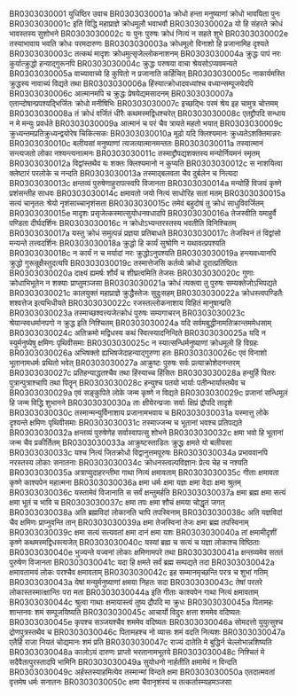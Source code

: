 BR0303030001	युधिष्ठिर उवाच
BR0303030001a	क्रोधो हन्ता मनुष्याणां क्रोधो भावयिता पुनः
BR0303030001c	इति विद्धि महाप्राज्ञे क्रोधमूलौ भवाभवौ
BR0303030002a	यो हि संहरते क्रोधं भावस्तस्य सुशोभने
BR0303030002c	यः पुनः पुरुषः क्रोधं नित्यं न सहते शुभे
BR0303030002e	तस्याभावाय भवति क्रोधः परमदारुणः
BR0303030003a	क्रोधमूलो विनाशो हि प्रजानामिह दृश्यते
BR0303030003c	तत्कथं मादृशः क्रोधमुत्सृजेल्लोकनाशनम्
BR0303030004a	क्रुद्धः पापं नरः कुर्यात्क्रुद्धो हन्याद्गुरूनपि
BR0303030004c	क्रुद्धः परुषया वाचा श्रेयसोऽप्यवमन्यते
BR0303030005a	वाच्यावाच्ये हि कुपितो न प्रजानाति कर्हिचित्
BR0303030005c	नाकार्यमस्ति क्रुद्धस्य नावाच्यं विद्यते तथा
BR0303030006a	हिंस्यात्क्रोधादवध्यांश्च वध्यान्सम्पूजयेदपि
BR0303030006c	आत्मानमपि च क्रुद्धः प्रेषयेद्यमसादनम्
BR0303030007a	एतान्दोषान्प्रपश्यद्भिर्जितः क्रोधो मनीषिभिः
BR0303030007c	इच्छद्भिः परमं श्रेय इह चामुत्र चोत्तमम्
BR0303030008a	तं क्रोधं वर्जितं धीरैः कथमस्मद्विधश्चरेत्
BR0303030008c	एतद्द्रौपदि सन्धाय न मे मन्युः प्रवर्धते
BR0303030009a	आत्मानं च परं चैव त्रायते महतो भयात्
BR0303030009c	क्रुध्यन्तमप्रतिक्रुध्यन्द्वयोरेष चिकित्सकः
BR0303030010a	मूढो यदि क्लिश्यमानः क्रुध्यतेऽशक्तिमान्नरः
BR0303030010c	बलीयसां मनुष्याणां त्यजत्यात्मानमन्ततः
BR0303030011a	तस्यात्मानं सन्त्यजतो लोका नश्यन्त्यनात्मनः
BR0303030011c	तस्माद्द्रौपद्यशक्तस्य मन्योर्नियमनं स्मृतम्
BR0303030012a	विद्वांस्तथैव यः शक्तः क्लिश्यमानो न कुप्यति
BR0303030012c	स नाशयित्वा क्लेष्टारं परलोके च नन्दति
BR0303030013a	तस्माद्बलवता चैव दुर्बलेन च नित्यदा
BR0303030013c	क्षन्तव्यं पुरुषेणाहुरापत्स्वपि विजानता
BR0303030014a	मन्योर्हि विजयं कृष्णे प्रशंसन्तीह साधवः
BR0303030014c	क्षमावतो जयो नित्यं साधोरिह सतां मतम्
BR0303030015a	सत्यं चानृततः श्रेयो नृशंसाच्चानृशंसता
BR0303030015c	तमेवं बहुदोषं तु क्रोधं साधुविवर्जितम्
BR0303030015e	मादृशः प्रसृजेत्कस्मात्सुयोधनवधादपि
BR0303030016a	तेजस्वीति यमाहुर्वै पण्डिता दीर्घदर्शिनः
BR0303030016c	न क्रोधोऽभ्यन्तरस्तस्य भवतीति विनिश्चितम्
BR0303030017a	यस्तु क्रोधं समुत्पन्नं प्रज्ञया प्रतिबाधते
BR0303030017c	तेजस्विनं तं विद्वांसो मन्यन्ते तत्त्वदर्शिनः
BR0303030018a	क्रुद्धो हि कार्यं सुश्रोणि न यथावत्प्रपश्यति
BR0303030018c	न कार्यं न च मर्यादां नरः क्रुद्धोऽनुपश्यति
BR0303030019a	हन्त्यवध्यानपि क्रुद्धो गुरून्रूक्षैस्तुदत्यपि
BR0303030019c	तस्मात्तेजसि कर्तव्ये क्रोधो दूरात्प्रतिष्ठितः
BR0303030020a	दाक्ष्यं ह्यमर्षः शौर्यं च शीघ्रत्वमिति तेजसः
BR0303030020c	गुणाः क्रोधाभिभूतेन न शक्याः प्राप्तुमञ्जसा
BR0303030021a	क्रोधं त्यक्त्वा तु पुरुषः सम्यक्तेजोऽभिपद्यते
BR0303030021c	कालयुक्तं महाप्राज्ञे क्रुद्धैस्तेजः सुदुःसहम्
BR0303030022a	क्रोधस्त्वपण्डितैः शश्वत्तेज इत्यभिधीयते
BR0303030022c	रजस्तल्लोकनाशाय विहितं मानुषान्प्रति
BR0303030023a	तस्माच्छश्वत्त्यजेत्क्रोधं पुरुषः सम्यगाचरन्
BR0303030023c	श्रेयान्स्वधर्मानपगो न क्रुद्ध इति निश्चितम्
BR0303030024a	यदि सर्वमबुद्धीनामतिक्रान्तममेधसाम्
BR0303030024c	अतिक्रमो मद्विधस्य कथं स्वित्स्यादनिन्दिते
BR0303030025a	यदि न स्युर्मनुष्येषु क्षमिणः पृथिवीसमाः
BR0303030025c	न स्यात्सन्धिर्मनुष्याणां क्रोधमूलो हि विग्रहः
BR0303030026a	अभिषक्तो ह्यभिषजेदाहन्याद्गुरुणा हतः
BR0303030026c	एवं विनाशो भूतानामधर्मः प्रथितो भवेत्
BR0303030027a	आक्रुष्टः पुरुषः सर्वः प्रत्याक्रोशेदनन्तरम्
BR0303030027c	प्रतिहन्याद्धतश्चैव तथा हिंस्याच्च हिंसितः
BR0303030028a	हन्युर्हि पितरः पुत्रान्पुत्राश्चापि तथा पितॄन्
BR0303030028c	हन्युश्च पतयो भार्याः पतीन्भार्यास्तथैव च
BR0303030029a	एवं सङ्कुपिते लोके जन्म कृष्णे न विद्यते
BR0303030029c	प्रजानां सन्धिमूलं हि जन्म विद्धि शुभानने
BR0303030030a	ताः क्षीयेरन्प्रजाः सर्वाः क्षिप्रं द्रौपदि तादृशे
BR0303030030c	तस्मान्मन्युर्विनाशाय प्रजानामभवाय च
BR0303030031a	यस्मात्तु लोके दृश्यन्ते क्षमिणः पृथिवीसमाः
BR0303030031c	तस्माज्जन्म च भूतानां भवश्च प्रतिपद्यते
BR0303030032a	क्षन्तव्यं पुरुषेणेह सर्वास्वापत्सु शोभने
BR0303030032c	क्षमा भवो हि भूतानां जन्म चैव प्रकीर्तितम्
BR0303030033a	आक्रुष्टस्ताडितः क्रुद्धः क्षमते यो बलीयसा
BR0303030033c	यश्च नित्यं जितक्रोधो विद्वानुत्तमपूरुषः
BR0303030034a	प्रभाववानपि नरस्तस्य लोकाः सनातनाः
BR0303030034c	क्रोधनस्त्वल्पविज्ञानः प्रेत्य चेह च नश्यति
BR0303030035a	अत्राप्युदाहरन्तीमा गाथा नित्यं क्षमावताम्
BR0303030035c	गीताः क्षमावता कृष्णे काश्यपेन महात्मना
BR0303030036a	क्षमा धर्मः क्षमा यज्ञः क्षमा वेदाः क्षमा श्रुतम्
BR0303030036c	यस्तामेवं विजानाति स सर्वं क्षन्तुमर्हति
BR0303030037a	क्षमा ब्रह्म क्षमा सत्यं क्षमा भूतं च भावि च
BR0303030037c	क्षमा तपः क्षमा शौचं क्षमया चोद्धृतं जगत्
BR0303030038a	अति ब्रह्मविदां लोकानति चापि तपस्विनाम्
BR0303030038c	अति यज्ञविदां चैव क्षमिणः प्राप्नुवन्ति तान्
BR0303030039a	क्षमा तेजस्विनां तेजः क्षमा ब्रह्म तपस्विनाम्
BR0303030039c	क्षमा सत्यं सत्यवतां क्षमा दानं क्षमा यशः
BR0303030040a	तां क्षमामीदृशीं कृष्णे कथमस्मद्विधस्त्यजेत्
BR0303030040c	यस्यां ब्रह्म च सत्यं च यज्ञा लोकाश्च विष्ठिताः
BR0303030040e	भुज्यन्ते यज्वनां लोकाः क्षमिणामपरे तथा
BR0303030041a	क्षन्तव्यमेव सततं पुरुषेण विजानता
BR0303030041c	यदा हि क्षमते सर्वं ब्रह्म सम्पद्यते तदा
BR0303030042a	क्षमावतामयं लोकः परश्चैव क्षमावताम्
BR0303030042c	इह सम्मानमृच्छन्ति परत्र च शुभां गतिम्
BR0303030043a	येषां मन्युर्मनुष्याणां क्षमया निहतः सदा
BR0303030043c	तेषां परतरे लोकास्तस्मात्क्षान्तिः परा मता
BR0303030044a	इति गीताः काश्यपेन गाथा नित्यं क्षमावताम्
BR0303030044c	श्रुत्वा गाथाः क्षमायास्त्वं तुष्य द्रौपदि मा क्रुधः
BR0303030045a	पितामहः शान्तनवः शमं सम्पूजयिष्यति
BR0303030045c	आचार्यो विदुरः क्षत्ता शममेव वदिष्यतः
BR0303030045e	कृपश्च सञ्जयश्चैव शममेव वदिष्यतः
BR0303030046a	सोमदत्तो युयुत्सुश्च द्रोणपुत्रस्तथैव च
BR0303030046c	पितामहश्च नो व्यासः शमं वदति नित्यशः
BR0303030047a	एतैर्हि राजा नियतं चोद्यमानः शमं प्रति
BR0303030047c	राज्यं दातेति मे बुद्धिर्न चेल्लोभान्नशिष्यति
BR0303030048a	कालोऽयं दारुणः प्राप्तो भरतानामभूतये
BR0303030048c	निश्चितं मे सदैवैतत्पुरस्तादपि भामिनि
BR0303030049a	सुयोधनो नार्हतीति क्षमामेवं न विन्दति
BR0303030049c	अर्हस्तस्याहमित्येव तस्मान्मां विन्दते क्षमा
BR0303030050a	एतदात्मवतां वृत्तमेष धर्मः सनातनः
BR0303030050c	क्षमा चैवानृशंस्यं च तत्कर्तास्म्यहमञ्जसा
